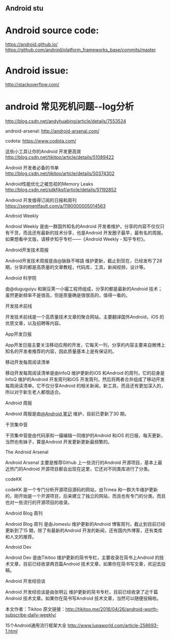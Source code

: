## Android stu

# Android source code:
https://android.github.io/
https://github.com/android/platform_frameworks_base/commits/master

# Android issue:
http://stackoverflow.com/

# android 常见死机问题--log分析
http://blog.csdn.net/andyhuabing/article/details/7553524



android-arsenal:
http://android-arsenal.com/


codota:
https://www.codota.com/



这些小工具让你的Android 开发更高效
http://blog.csdn.net/tikitoo/article/details/51089422


Android 开发者必备的书单
http://blog.csdn.net/tikitoo/article/details/50374302


Android性能优化之被忽视的Memory Leaks
http://blog.csdn.net/sdkfjksf/article/details/51192852





Android 开发值得订阅的日报和周刊
https://segmentfault.com/a/1190000005014563

Android Weekly

Android Weekly 是由一群国外知名的Android 开发者维护，分享的内容不仅仅只有干货，而且还有最新的技术分享，也是Android 开发圈子最早，最有名的周报。如果想看中文版，请移步知乎专栏——《Android Weekly - 知乎专栏》。

Android开发技术周报

Android开发技术周报是由@脉脉不嘚語 维护更新，截止到现在，已经发布了28 期，分享的都是高质量的文章教程，代码库，工具，新闻视频，设计等。

Android 科学院

由@duguguiyu 和豌豆荚一小撮工程师组成，分享的都是最新的Android 技术；虽然更新频率不是很高，但是质量确是很很高的，值得一看的。

开发技术前线

开发技术前线是一个高质量技术文章的聚合网站，主要翻译国外Android，iOS 的优质文章，以及招聘等内容。

App开发日报

App开发日报主要关注移动应用的开发，它每天一刊，分享的内容主要来自微博上知名的开发者推荐的内容，因此质量基本上是有保证的。

移动开发每周阅读清单

移动开发每周阅读清单是由InfoQ 维护更新的iOS 和Android 的周刊，它的前身是InfoQ 维护的Android 开发周刊和iOS 开发周刊，然后将两者合并组成了移动开发每周阅读清单。它不仅分享Android 的相关新闻，新工具，而且还有更加深入的，所以对于新生老人都很适合。

Android 周报

Android 周报是由[@Android 笔记]() 维护，目前已更新了30 期。

干货集中营

干货集中营是由代码家和一撮编辑一同维护的Android 和iOS 的日报，每天更新，当然也有妹子，算是Android 开发更新更新最频繁的。

The Android Arsenal

Android Arsenal 主要是推荐Github 上一些流行的Android 开源项目，基本上最近热门的Android 开源项目都会出现在这里，它还对不同类库进行了分类。

codeKK

codeKK 是一个专门分析开源项目源码的网站，由Trinea 和一群大牛维护更新的，刚开始是一个开源项目，后来建立了独立的网站，而且也有专门的分类。而且也对一些流行的开源项目的收录。

Android Blog 周刊

Android Blog 周刊 是由Jomeslu 维护更新的Android 博客周刊，截止到目前已经更新到了15 期，除了有最新的Android 开发的新闻，还有国内外博客，还有类库和人文的推荐。

Android Dev

Android Dev 是由Tikitoo 维护更新的简书专栏，主要收录在简书上Android 的技术文章，目前已经收录两百篇Android 技术文章，如果你在简书写文章，欢迎去投稿。

Android 开发经验谈

Android 开发经验谈是由张明云 维护更新的简书专栏，目前已经收录了近千篇Android 技术文章。如果你在简书写Android 技术文章，当然可以随便投稿啦。

本文作者：Tikitoo
原文链接：http://tikitoo.me/2016/04/26/android-worth-subscribe-daily-weekly/


15个Android通用流行框架大全
http://www.lupaworld.com/article-258693-1.html
